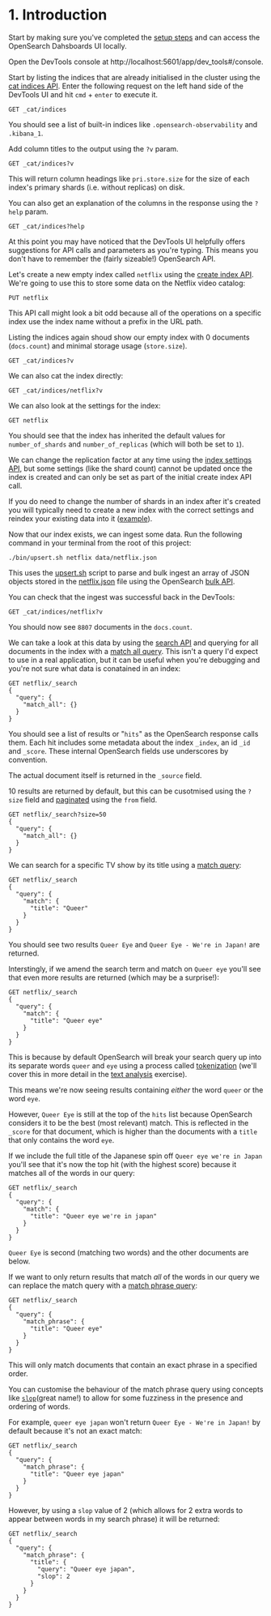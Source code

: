 # 1. Introduction

Start by making sure you've completed the [setup steps](../README.md#setup) and can access the OpenSearch Dahsboards UI locally.

Open the DevTools console at http://localhost:5601/app/dev_tools#/console.

Start by listing the indices that are already initialised in the cluster using the [cat indices API](https://opensearch.org/docs/latest/api-reference/cat/cat-indices/). Enter the following request on the left hand side of the DevTools UI and hit `cmd` + `enter` to execute it.

```
GET _cat/indices
```

You should see a list of built-in indices like `.opensearch-observability` and `.kibana_1`.

Add column titles to the output using the `?v` param.

```
GET _cat/indices?v
```

This will return column headings like `pri.store.size` for the size of each index's primary shards (i.e. without replicas) on disk.

You can also get an explanation of the columns in the response using the `?help` param.

```
GET _cat/indices?help
```

At this point you may have noticed that the DevTools UI helpfully offers suggestions for API calls and parameters as you're typing. This means you don't have to remember the (fairly sizeable!) OpenSearch API.

Let's create a new empty index called `netflix` using the [create index API](https://opensearch.org/docs/latest/api-reference/index-apis/create-index/). We're going to use this to store some data on the Netflix video catalog:

```
PUT netflix
```

This API call might look a bit odd because all of the operations on a specific index use the index name without a prefix in the URL path.

Listing the indices again shoud show our empty index with 0 documents (`docs.count`) and minimal storage usage (`store.size`).

```
GET _cat/indices?v
```

We can also cat the index directly:

```
GET _cat/indices/netflix?v
```

We can also look at the settings for the index:

```
GET netflix
```

You should see that the index has inherited the default values for `number_of_shards` and `number_of_replicas` (which will both be set to `1`).

We can change the replication factor at any time using the [index settings API](https://opensearch.org/docs/latest/api-reference/index-apis/update-settings/), but some settings (like the shard count) cannot be updated once the index is created and can only be set as part of the initial create index API call.

If you do need to change the number of shards in an index after it's created you will typically need to create a new index with the correct settings and reindex your existing data into it ([example](https://opster.com/guides/opensearch/opensearch-operations/how-to-increase-primary-shard-count-in-opensearch/)).

Now that our index exists, we can ingest some data. Run the following command in your terminal from the root of this project:

```
./bin/upsert.sh netflix data/netflix.json
```

This uses the [upsert.sh](../bin/upsert.sh) script to parse and bulk ingest an array of JSON objects stored in the [netflix.json](../data/netflix.json) file using the OpenSearch [bulk API](https://opensearch.org/docs/latest/api-reference/document-apis/bulk/).

You can check that the ingest was successful back in the DevTools:

```
GET _cat/indices/netflix?v
```

You should now see `8807` documents in the `docs.count`.

We can take a look at this data by using the [search API](https://opensearch.org/docs/latest/api-reference/search/) and querying for all documents in the index with a [match all query](https://opensearch.org/docs/latest/query-dsl/match-all/). This isn't a query I'd expect to use in a real application, but it can be useful when you're debugging and you're not sure what data is conatained in an index:

```
GET netflix/_search
{
  "query": {
    "match_all": {}
  }
}
```

You should see a list of results or "`hits`" as the OpenSearch response calls them. Each hit includes some metadata about the index `_index`, an id `_id` and `_score`. These internal OpenSearch fields use underscores by convention.

The actual document itself is returned in the `_source` field.

10 results are returned by default, but this can be cusotmised using the `?size` field and [paginated](https://opensearch.org/docs/latest/search-plugins/searching-data/paginate/) using the `from` field.

```
GET netflix/_search?size=50
{
  "query": {
    "match_all": {}
  }
}
```

We can search for a specific TV show by its title using a [match query](https://opensearch.org/docs/latest/query-dsl/full-text/match/):


```
GET netflix/_search
{
  "query": {
    "match": {
      "title": "Queer"
    }
  }
}
```

You should see two results `Queer Eye` and `Queer Eye - We're in Japan!` are returned.

Interstingly, if we amend the search term and match on `Queer eye` you'll see that even more results are returned (which may be a surprise!):

```
GET netflix/_search
{
  "query": {
    "match": {
      "title": "Queer eye"
    }
  }
}
```

This is because by default OpenSearch will break your search query up into its separate words `queer` and `eye` using a process called [tokenization](https://opensearch.org/docs/latest/analyzers/) (we'll cover this in more detail in the [text analysis](./4-text-analysis.md) exercise).

This means we're now seeing results containing _either_ the word `queer` or the word `eye`.

However, `Queer Eye` is still at the top of the `hits` list because OpenSearch considers it to be the best (most relevant) match. This is reflected in the `_score` for that document, which is higher than the documents with a `title` that only contains the word `eye`. 

If we include the full title of the Japanese spin off `Queer eye we're in Japan` you'll see that it's now the top hit (with the highest score) because it matches all of the words in our query:

```
GET netflix/_search
{
  "query": {
    "match": {
      "title": "Queer eye we're in japan"
    }
  }
}
```

`Queer Eye` is second (matching two words) and the other documents are below.

If we want to only return results that match _all_ of the words in our query we can replace the match query with a [match phrase query](https://opensearch.org/docs/latest/query-dsl/full-text/match-phrase/):

```
GET netflix/_search
{
  "query": {
    "match_phrase": {
      "title": "Queer eye"
    }
  }
}
```

This will only match documents that contain an exact phrase in a specified order.

You can customise the behaviour of the match phrase query using concepts like [`slop`](https://opensearch.org/docs/latest/query-dsl/full-text/match-phrase/#slop)(great name!) to allow for some fuzziness in the presence and ordering of words.

For example, `queer eye japan` won't return `Queer Eye - We're in Japan!` by default because it's not an exact match:

```
GET netflix/_search
{
  "query": {
    "match_phrase": {
      "title": "Queer eye japan"
    }
  }
}
```

However, by using a `slop` value of 2 (which allows for 2 extra words to appear between words in my search phrase) it will be returned:

```
GET netflix/_search
{
  "query": {
    "match_phrase": {
      "title": {
        "query": "Queer eye japan",
        "slop": 2
      }
    }
  }
}
```